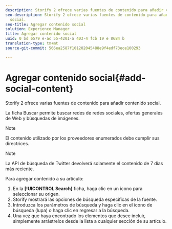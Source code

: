 ```yaml
---
description: Storify 2 ofrece varias fuentes de contenido para añadir contenido social.
seo-description: Storify 2 ofrece varias fuentes de contenido para añadir contenido
  social.
seo-title: Agregar contenido social
solution: Experience Manager
title: Agregar contenido social
uuid: 0 bd 6579 e-ac 55-4201-a 403-4 fcb 19 e 8684 b
translation-type: tm+mt
source-git-commit: 566ea2587f101202045488e9f4edf73ece100293

---
```



# Agregar contenido social{#add-social-content}

Storify 2 ofrece varias fuentes de contenido para añadir contenido social.

La ficha Buscar permite buscar redes de redes sociales, ofertas generales de Web y búsquedas de imágenes.

>[!NOTE]
>
>El contenido utilizado por los proveedores enumerados debe cumplir sus directrices.

>[!NOTE]
>
>La API de búsqueda de Twitter devolverá solamente el contenido de 7 días más reciente.

Para agregar contenido a su artículo:

1. En la **[!UICONTROL Search]** ficha, haga clic en un icono para seleccionar su origen.
1. Storify mostrará las opciones de búsqueda específicas de la fuente.
1. Introduzca los parámetros de búsqueda y haga clic en el icono de búsqueda (lupa) o haga clic en regresar a la búsqueda.
1. Una vez que haya encontrado los elementos que desee incluir, simplemente arrástrelos desde la lista a cualquier sección de su artículo.
